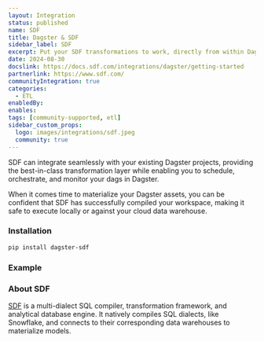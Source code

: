 ```yaml
---
layout: Integration
status: published
name: SDF
title: Dagster & SDF
sidebar_label: SDF
excerpt: Put your SDF transformations to work, directly from within Dagster.
date: 2024-08-30
docslink: https://docs.sdf.com/integrations/dagster/getting-started
partnerlink: https://www.sdf.com/
communityIntegration: true
categories:
  - ETL
enabledBy:
enables:
tags: [community-supported, etl]
sidebar_custom_props:
  logo: images/integrations/sdf.jpeg
  community: true
---
```


SDF can integrate seamlessly with your existing Dagster projects, providing the best-in-class transformation layer while enabling you to schedule, orchestrate, and monitor your dags in Dagster.

When it comes time to materialize your Dagster assets, you can be confident that SDF has successfully compiled your workspace, making it safe to execute locally or against your cloud data warehouse.

### Installation

```bash
pip install dagster-sdf
```

### Example

<CodeExample path="docs_beta_snippets/docs_beta_snippets/integrations/sdf.py" language="python" />

### About SDF

[SDF](https://www.sdf.com/) is a multi-dialect SQL compiler, transformation framework, and analytical database engine. It natively compiles SQL dialects, like Snowflake, and connects to their corresponding data warehouses to materialize models.
